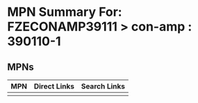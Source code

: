 



# MPN Summary For: FZECONAMP39111 > con-amp : 390110-1

## MPNs
  

|MPN|Direct Links|Search Links|
| :--- | :--- | :--- |
||||
